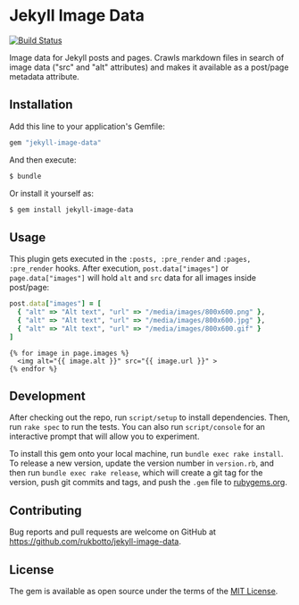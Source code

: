 # Jekyll Image Data

[![Build Status](https://travis-ci.org/rukbotto/jekyll-image-data.svg?branch=master)](https://travis-ci.org/rukbotto/jekyll-image-data)

Image data for Jekyll posts and pages. Crawls markdown files in search of image
data ("src" and "alt" attributes) and makes it available as a post/page
metadata attribute.

## Installation

Add this line to your application's Gemfile:

```ruby
gem "jekyll-image-data"
```

And then execute:

```sh
$ bundle
```

Or install it yourself as:

```sh
$ gem install jekyll-image-data
```

## Usage

This plugin gets executed in the `:posts, :pre_render` and `:pages,
:pre_render` hooks. After execution, `post.data["images"]` or
`page.data["images"]` will hold `alt` and `src` data for all images inside
post/page:

```ruby
post.data["images"] = [
  { "alt" => "Alt text", "url" => "/media/images/800x600.png" },
  { "alt" => "Alt text", "url" => "/media/images/800x600.jpg" },
  { "alt" => "Alt text", "url" => "/media/images/800x600.gif" }
]
```

```liquid
{% for image in page.images %}
  <img alt="{{ image.alt }}" src="{{ image.url }}" >
{% endfor %}
```

## Development

After checking out the repo, run `script/setup` to install dependencies. Then,
run `rake spec` to run the tests. You can also run `script/console` for an
interactive prompt that will allow you to experiment.

To install this gem onto your local machine, run `bundle exec rake install`. To
release a new version, update the version number in `version.rb`, and then run
`bundle exec rake release`, which will create a git tag for the version, push
git commits and tags, and push the `.gem` file to
[rubygems.org](https://rubygems.org).

## Contributing

Bug reports and pull requests are welcome on GitHub at
https://github.com/rukbotto/jekyll-image-data.

## License

The gem is available as open source under the terms of the [MIT
License](http://opensource.org/licenses/MIT).
